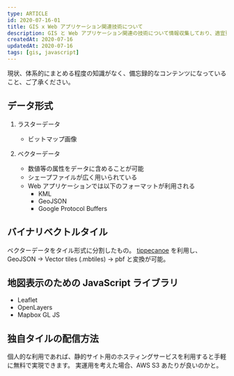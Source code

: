 ```yaml
---
type: ARTICLE
id: 2020-07-16-01
title: GIS x Web アプリケーション関連技術について
description: GIS と Web アプリケーション関連の技術について情報収集しており、適宜更新予定です。
createdAt: 2020-07-16
updatedAt: 2020-07-16
tags: [gis, javascript]
---
```


現状、体系的にまとめる程度の知識がなく、備忘録的なコンテンツになっていること、ご了承ください。

## データ形式

1. ラスターデータ
    - ビットマップ画像

1. ベクターデータ
    - 数値等の属性をデータに含めることが可能
    - シェープファイルが広く用いられている
    - Web アプリケーションでは以下のフォーマットが利用される
        - KML
        - GeoJSON
        - Google Protocol Buffers

## バイナリベクトルタイル

ベクターデータをタイル形式に分割したもの。
[tippecanoe](https://github.com/mapbox/tippecanoe) を利用し、GeoJSON -> Vector tiles (.mbtiles) -> pbf と変換が可能。


## 地図表示のための JavaScript ライブラリ

- Leaflet
- OpenLayers
- Mapbox GL JS

## 独自タイルの配信方法

個人的な利用であれば、静的サイト用のホスティングサービスを利用すると手軽に無料で実現できます。
実運用を考えた場合、AWS S3 あたりが良いのかと。
